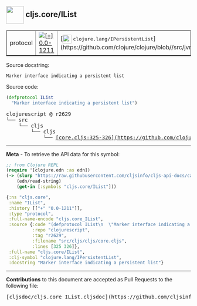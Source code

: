 ## <img width="48px" valign="middle" src="http://i.imgur.com/Hi20huC.png"> cljs.core/IList

 <table border="1">
<tr>

<td>protocol</td>
<td><a href="https://github.com/cljsinfo/cljs-api-docs/tree/0.0-1211"><img valign="middle" alt="[+] 0.0-1211" src="https://img.shields.io/badge/+-0.0--1211-lightgrey.svg"></a> </td>
<td>
[<img height="24px" valign="middle" src="http://i.imgur.com/1GjPKvB.png"> <samp>clojure.lang/IPersistentList</samp>](https://github.com/clojure/clojure/blob//src/jvm/clojure/lang/IPersistentList.java)
</td>
</tr>
</table>





Source docstring:

```
Marker interface indicating a persistent list
```

Source code:

```clj
(defprotocol IList
  "Marker interface indicating a persistent list")
```

 <pre>
clojurescript @ r2629
└── src
    └── cljs
        └── cljs
            └── <ins>[core.cljs:325-326](https://github.com/clojure/clojurescript/blob/r2629/src/cljs/cljs/core.cljs#L325-L326)</ins>
</pre>


---

__Meta__ - To retrieve the API data for this symbol:

```clj
;; from Clojure REPL
(require '[clojure.edn :as edn])
(-> (slurp "https://raw.githubusercontent.com/cljsinfo/cljs-api-docs/catalog/cljs-api.edn")
    (edn/read-string)
    (get-in [:symbols "cljs.core/IList"]))
```

```clj
{:ns "cljs.core",
 :name "IList",
 :history [["+" "0.0-1211"]],
 :type "protocol",
 :full-name-encode "cljs.core_IList",
 :source {:code "(defprotocol IList\n  \"Marker interface indicating a persistent list\")",
          :repo "clojurescript",
          :tag "r2629",
          :filename "src/cljs/cljs/core.cljs",
          :lines [325 326]},
 :full-name "cljs.core/IList",
 :clj-symbol "clojure.lang/IPersistentList",
 :docstring "Marker interface indicating a persistent list"}

```

---

__Contributions__ to this document are accepted as Pull Requests to the following file:

 <pre>
[cljsdoc/cljs.core_IList.cljsdoc](https://github.com/cljsinfo/cljs-api-docs/blob/master/cljsdoc/cljs.core_IList.cljsdoc)
</pre>

